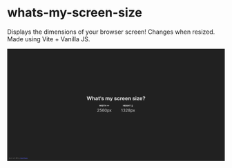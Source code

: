 # whats-my-screen-size
Displays the dimensions of your browser screen! Changes when resized.
Made using Vite + Vanilla JS.

![Screenshot of what's my screen size website](/public/whats-my-screen-size-screenshot.png?raw=true "Screenshot of what's my screen size website")
